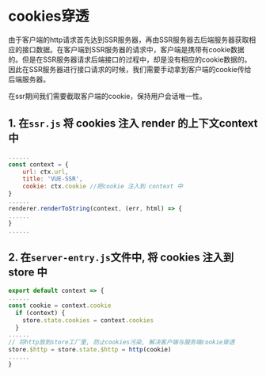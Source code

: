 <!--
 * @Description: 
 * @Autor: ZFY
 * @Date: 2019-11-21 16:30:52
 * @LastEditTime: 2019-11-21 21:05:24
 -->
# cookies穿透

由于客户端的http请求首先达到SSR服务器，再由SSR服务器去后端服务器获取相应的接口数据。在客户端到SSR服务器的请求中，客户端是携带有cookie数据的。但是在SSR服务器请求后端接口的过程中，却是没有相应的cookie数据的。因此在SSR服务器进行接口请求的时候，我们需要手动拿到客户端的cookie传给后端服务器。

在ssr期间我们需要截取客户端的cookie，保持用户会话唯一性。


## 1. 在`ssr.js` 将 cookies 注入 render 的上下文context中
   
```js
......
const context = {
	url: ctx.url,
	title: 'VUE-SSR',
	cookie: ctx.cookie //把cookie 注入到 context 中
}
......
renderer.renderToString(context, (err, html) => {
......
}
......
```

## 2. 在`server-entry.js`文件中, 将 cookies 注入到 store 中

```js
export default context => {
......
const cookie = context.cookie
  if (context) {
    store.state.cookies = context.cookies
  }
......
// 将http放到store工厂里, 防止cookies污染, 解决客户端与服务端cookie穿透
store.$http = store.state.$http = http(cookie) 
......
}

```